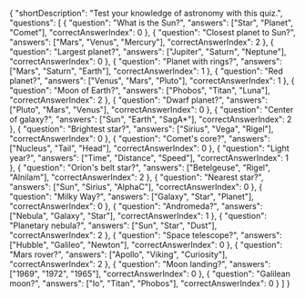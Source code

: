 {
  "shortDescription": "Test your knowledge of astronomy with this quiz.",
  "questions": [
    {
      "question": "What is the Sun?",
      "answers": ["Star", "Planet", "Comet"],
      "correctAnswerIndex": 0
    },
    {
      "question": "Closest planet to Sun?",
      "answers": ["Mars", "Venus", "Mercury"],
      "correctAnswerIndex": 2
    },
    {
      "question": "Largest planet?",
      "answers": ["Jupiter", "Saturn", "Neptune"],
      "correctAnswerIndex": 0
    },
    {
      "question": "Planet with rings?",
      "answers": ["Mars", "Saturn", "Earth"],
      "correctAnswerIndex": 1
    },
    {
      "question": "Red planet?",
      "answers": ["Venus", "Mars", "Pluto"],
      "correctAnswerIndex": 1
    },
    {
      "question": "Moon of Earth?",
      "answers": ["Phobos", "Titan", "Luna"],
      "correctAnswerIndex": 2
    },
    {
      "question": "Dwarf planet?",
      "answers": ["Pluto", "Mars", "Venus"],
      "correctAnswerIndex": 0
    },
    {
      "question": "Center of galaxy?",
      "answers": ["Sun", "Earth", "SagA*"],
      "correctAnswerIndex": 2
    },
    {
      "question": "Brightest star?",
      "answers": ["Sirius", "Vega", "Rigel"],
      "correctAnswerIndex": 0
    },
    {
      "question": "Comet's core?",
      "answers": ["Nucleus", "Tail", "Head"],
      "correctAnswerIndex": 0
    },
    {
      "question": "Light year?",
      "answers": ["Time", "Distance", "Speed"],
      "correctAnswerIndex": 1
    },
    {
      "question": "Orion's belt star?",
      "answers": ["Betelgeuse", "Rigel", "Alnilam"],
      "correctAnswerIndex": 2
    },
    {
      "question": "Nearest star?",
      "answers": ["Sun", "Sirius", "AlphaC"],
      "correctAnswerIndex": 0
    },
    {
      "question": "Milky Way?",
      "answers": ["Galaxy", "Star", "Planet"],
      "correctAnswerIndex": 0
    },
    {
      "question": "Andromeda?",
      "answers": ["Nebula", "Galaxy", "Star"],
      "correctAnswerIndex": 1
    },
    {
      "question": "Planetary nebula?",
      "answers": ["Sun", "Star", "Dust"],
      "correctAnswerIndex": 2
    },
    {
      "question": "Space telescope?",
      "answers": ["Hubble", "Galileo", "Newton"],
      "correctAnswerIndex": 0
    },
    {
      "question": "Mars rover?",
      "answers": ["Apollo", "Viking", "Curiosity"],
      "correctAnswerIndex": 2
    },
    {
      "question": "Moon landing?",
      "answers": ["1969", "1972", "1965"],
      "correctAnswerIndex": 0
    },
    {
      "question": "Galilean moon?",
      "answers": ["Io", "Titan", "Phobos"],
      "correctAnswerIndex": 0
    }
  ]
}
